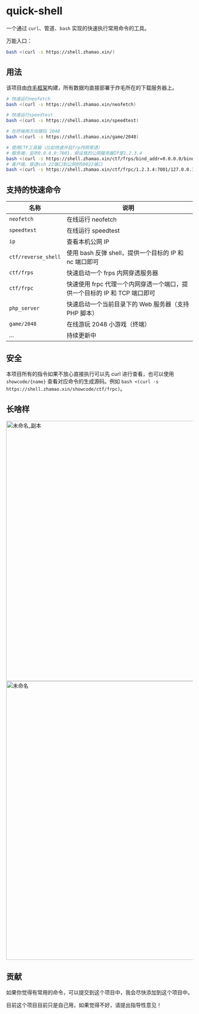 # quick-shell

一个通过 `curl`、管道、`bash` 实现的快速执行常用命令的工具。

万能入口：

```bash
bash <(curl -s https://shell.zhamao.xin/)
```

## 用法

该项目由[炸毛框架](https://github.com/zhamao-robot/zhamao-framework)构建，所有数据均直接部署于炸毛所在的下载服务器上。

```bash
# 快速运行neofetch
bash <(curl -s https://shell.zhamao.xin/neofetch)

# 快速运行speedtest
bash <(curl -s https://shell.zhamao.xin/speedtest)

# 在终端用方向键玩 2048
bash <(curl -s https://shell.zhamao.xin/game/2048)

# 使用CTF工具箱（比如快速开启frp内网穿透）
# 服务端，监听0.0.0.0:7001，假设我的公网服务器IP是1.2.3.4
bash <(curl -s https://shell.zhamao.xin/ctf/frps/bind_addr=0.0.0.0/bind_port=7001)
# 客户端，穿透ssh 22端口到公网的50022端口
bash <(curl -s https://shell.zhamao.xin/ctf/frpc/1.2.3.4:7001/127.0.0.1/22/50022)
```

## 支持的快速命令

| 名称 | 说明 |
| ---- | ---- |
| `neofetch` | 在线运行 neofetch |
| `speedtest` | 在线运行 speedtest |
| `ip` | 查看本机公网 IP |
| `ctf/reverse_shell` | 使用 bash 反弹 shell，提供一个目标的 IP 和 nc 端口即可 |
| `ctf/frps` | 快速启动一个 frps 内网穿透服务器 |
| `ctf/frpc` | 快速使用 frpc 代理一个内网穿透一个端口，提供一个目标的 IP 和 TCP 端口即可 |
| `php_server` | 快速启动一个当前目录下的 Web 服务器（支持 PHP 脚本） |
| `game/2048` | 在线游玩 2048 小游戏（终端） |
| ... | 持续更新中 |

## 安全

本项目所有的指令如果不放心直接执行可以先 curl 进行查看，也可以使用 `showcode/{name}` 查看对应命令的生成源码。例如 `bash <(curl -s https://shell.zhamao.xin/showcode/ctf/frpc)`。

## 长啥样

<img width="700" alt="未命名_副本" src="https://user-images.githubusercontent.com/20330940/170800524-0ced4fdb-97b0-4961-b281-3c96af334095.png">

<img width="750" alt="未命名" src="https://user-images.githubusercontent.com/20330940/170800611-dd21a624-8160-4e6e-9c1e-3b3d6189f8c5.png">

## 贡献

如果你觉得有常用的命令，可以提交到这个项目中，我会尽快添加到这个项目中。

目前这个项目目前只是自己用，如果觉得不好，请提出指导性意见！
